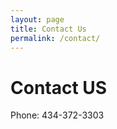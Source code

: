 ```yaml
---
layout: page
title: Contact Us
permalink: /contact/
---
```

<h1>
Contact US
</h1>
<p>
 Phone: 434-372-3303
</p>
